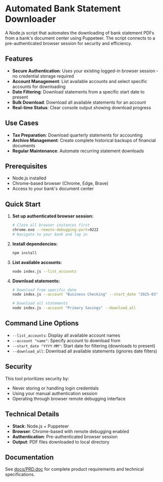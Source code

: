 # Automated Bank Statement Downloader

A Node.js script that automates the downloading of bank statement PDFs from a bank's document center using Puppeteer. The script connects to a pre-authenticated browser session for security and efficiency.

## Features

- **Secure Authentication**: Uses your existing logged-in browser session - no credential storage required
- **Account Management**: List available accounts and select specific accounts for downloading
- **Date Filtering**: Download statements from a specific start date to present
- **Bulk Download**: Download all available statements for an account
- **Real-time Status**: Clear console output showing download progress

## Use Cases

- **Tax Preparation**: Download quarterly statements for accounting
- **Archive Management**: Create complete historical backups of financial documents
- **Regular Maintenance**: Automate recurring statement downloads

## Prerequisites

- Node.js installed
- Chrome-based browser (Chrome, Edge, Brave)
- Access to your bank's document center

## Quick Start

1. **Set up authenticated browser session:**
   ```bash
   # Close all browser instances first
   chrome.exe --remote-debugging-port=9222
   # Navigate to your bank and log in
   ```

2. **Install dependencies:**
   ```bash
   npm install
   ```

3. **List available accounts:**
   ```bash
   node index.js --list_accounts
   ```

4. **Download statements:**
   ```bash
   # Download from specific date
   node index.js --account "Business Checking" --start_date "2025-03"
   
   # Download all statements
   node index.js --account "Primary Savings" --download_all
   ```

## Command Line Options

- `--list_accounts`: Display all available account names
- `--account "name"`: Specify account to download from
- `--start_date "YYYY-MM"`: Start date for filtering (downloads to present)
- `--download_all`: Download all available statements (ignores date filters)

## Security

This tool prioritizes security by:
- Never storing or handling login credentials
- Using your manual authentication session
- Operating through browser remote debugging interface

## Technical Details

- **Stack**: Node.js + Puppeteer
- **Browser**: Chrome-based with remote debugging enabled
- **Authentication**: Pre-authenticated browser session
- **Output**: PDF files downloaded to local directory

## Documentation

See [docs/PRD.doc](docs/PRD.doc) for complete product requirements and technical specifications.
